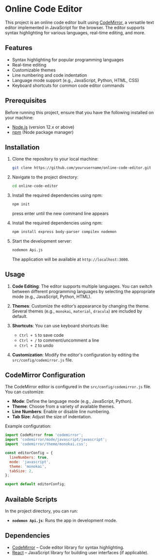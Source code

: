 # Online Code Editor

This project is an online code editor built using [CodeMirror](https://codemirror.net/), a versatile text editor implemented in JavaScript for the browser. The editor supports syntax highlighting for various languages, real-time editing, and more.

## Features

- Syntax highlighting for popular programming languages
- Real-time editing
- Customizable themes
- Line numbering and code indentation
- Language mode support (e.g., JavaScript, Python, HTML, CSS)
- Keyboard shortcuts for common code editor commands

## Prerequisites

Before running this project, ensure that you have the following installed on your machine:

- [Node.js](https://nodejs.org/) (version 12.x or above)
- [npm](https://www.npmjs.com/) (Node package manager)

## Installation

1. Clone the repository to your local machine:

   ```bash
   git clone https://github.com/yourusername/online-code-editor.git
   ```

2. Navigate to the project directory:

   ```bash
   cd online-code-editor
   ```
3. Install the required dependencies using npm:

   ```bash
   npm init
   ```
   press enter until the new command line appears

4. Install the required dependencies using npm:

   ```bash
   npm install express body-parser compilex nodemon
   ```

5. Start the development server:

   ```bash
   nodemon Api.js
   ```

   The application will be available at `http://localhost:3000`.

## Usage

1. **Code Editing**: The editor supports multiple languages. You can switch between different programming languages by selecting the appropriate mode (e.g., JavaScript, Python, HTML).
   
2. **Themes**: Customize the editor’s appearance by changing the theme. Several themes (e.g., `monokai`, `material`, `dracula`) are included by default.

3. **Shortcuts**: You can use keyboard shortcuts like:

   - `Ctrl + S` to save code
   - `Ctrl + /` to comment/uncomment a line
   - `Ctrl + Z` to undo
   
4. **Customization**: Modify the editor's configuration by editing the `src/config/codemirror.js` file.

## CodeMirror Configuration

The CodeMirror editor is configured in the `src/config/codemirror.js` file. You can customize:

- **Mode**: Define the language mode (e.g., JavaScript, Python).
- **Theme**: Choose from a variety of available themes.
- **Line Numbers**: Enable or disable line numbering.
- **Tab Size**: Adjust the size of indentation.

Example configuration:

```javascript
import CodeMirror from 'codemirror';
import 'codemirror/mode/javascript/javascript';
import 'codemirror/theme/monokai.css';

const editorConfig = {
  lineNumbers: true,
  mode: 'javascript',
  theme: 'monokai',
  tabSize: 2,
};

export default editorConfig;
```

## Available Scripts

In the project directory, you can run:

- **`nodemon Api.js`**: Runs the app in development mode.

## Dependencies

- [CodeMirror](https://codemirror.net/) – Code editor library for syntax highlighting.
- [React](https://reactjs.org/) – JavaScript library for building user interfaces (if applicable).
